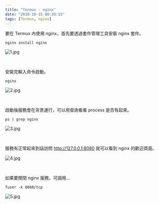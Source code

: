 ```yaml
---
title: "Termux - nginx"
date: "2018-10-15 08:38:15"
tags: [Termux, nginx]
---
```



要在 Termux 內使用 nginx，首先要透過套件管理工具安裝 nginx 套件。  

<!-- more -->

    nginx install nginx

![1.jpg](1.jpg)

</br>


安裝完輸入命令啟動。  

    nginx

![2.jpg](2.jpg)

</br>


啟動後服務會在背景運行，可以用查詢看看 process 是否有起來。  

    ps | grep nginx

![3.jpg](3.jpg)

</br>


服務有正常起來到話訪問 http://127.0.0.1:8080 就可以看到 nginx 的歡迎頁面。  

![4.jpg](4.jpg)

</br>


如果要關閉 nginx 服務，可調用...

    fuser -k 8080/tcp

![5.jpg](5.jpg)
